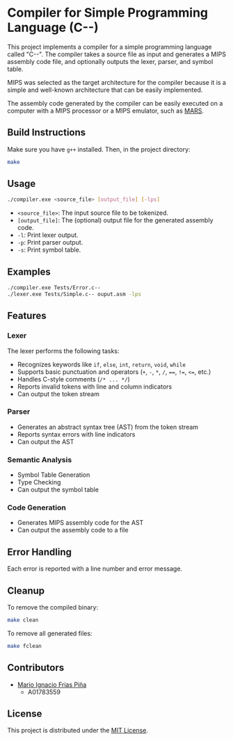 # Compiler for Simple Programming Language (C--)

This project implements a compiler for a simple programming language called "C--". The compiler takes a source file as input and generates a MIPS assembly code file, and optionally outputs the lexer, parser, and symbol table.

MIPS was selected as the target architecture for the compiler because it is a simple and well-known architecture that can be easily implemented.

The assembly code generated by the compiler can be easily executed on a computer with a MIPS processor or a MIPS emulator, such as [MARS](https://dpetersanderson.github.io/).

## Build Instructions

Make sure you have `g++` installed. Then, in the project directory:

```bash
make
```

## Usage

```bash
./compiler.exe <source_file> [output_file] [-lps]
```

-   `<source_file>`: The input source file to be tokenized.
-   `[output_file]`: The (optional) output file for the generated assembly code.
-   `-l`: Print lexer output.
-   `-p`: Print parser output.
-   `-s`: Print symbol table.

## Examples

```bash
./compiler.exe Tests/Error.c--
./lexer.exe Tests/Simple.c-- ouput.asm -lps
```

## Features

### Lexer

The lexer performs the following tasks:

-   Recognizes keywords like `if`, `else`, `int`, `return`, `void`, `while`
-   Supports basic punctuation and operators (`+`, `-`, `*`, `/`, `==`, `!=`, `<=`, etc.)
-   Handles C-style comments (`/* ... */`)
-   Reports invalid tokens with line and column indicators
-   Can output the token stream

### Parser

-   Generates an abstract syntax tree (AST) from the token stream
-   Reports syntax errors with line indicators
-   Can output the AST

### Semantic Analysis

-   Symbol Table Generation
-   Type Checking
-   Can output the symbol table

### Code Generation

-   Generates MIPS assembly code for the AST
-   Can output the assembly code to a file

## Error Handling

Each error is reported with a line number and error message.

## Cleanup

To remove the compiled binary:

```bash
make clean
```

To remove all generated files:

```bash
make fclean
```

## Contributors

-   [Mario Ignacio Frias Piña](https://github.com/MarioFriasPina)
    -   A01783559

## License

This project is distributed under the [MIT License](https://opensource.org/licenses/MIT).
